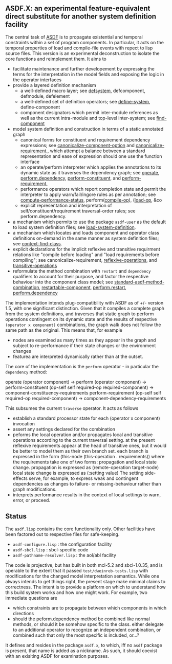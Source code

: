 <head>
 <title>ASDF.eXperimental</title>
</head>

ASDF.X: an experimental feature-equivalent direct substitute for another system definition facility
-------

The central task of [ASDF](http://common-lisp.net/project/asdf/getting-started.htm) is to 
propagate existential and temporal constraints within a set of program components.
In particular, it acts on the temporal properties of load and compile-file events
with repect to lisp source files. 
This version is an experimental deconstruction to isolate the core functions
and reimplement them. It aims to

*   facilitate maintenance and further developement by expressing the terms for
the interpretation in the model fields and exposing the logic in the operator interfaces
*   provide a layered definition mechanism
    *   a well-defined macro layer; see [defsystem](http://github.com/lisp/de.setf.asdf.x/blob/518eb571e0c8a13d95ee2737c681cec5379be51e/asdf-x.lisp#L512),
defcomponent, defmodule, defelement
    *   a well-defined set of definition operators; see [define-system](http://github.com/lisp/de.setf.asdf.x/blob/518eb571e0c8a13d95ee2737c681cec5379be51e/asdf-x.lisp#L2472),
define-component
    *   component designators which permit inter-module references as well as the current
intra-module and top-level inter-system; see [find-component](http://github.com/lisp/de.setf.asdf.x/blob/518eb571e0c8a13d95ee2737c681cec5379be51e/asdf-x.lisp#L1456)
*   model system definition and construction in terms of a static annotated graph
    *   canonical forms for constituent and requirement dependency expressions; see
[canonicalize-component-option](http://github.com/lisp/de.setf.asdf.x/blob/518eb571e0c8a13d95ee2737c681cec5379be51e/asdf-x.lisp#L2874)
and [canonicalize-requirement.](http://github.com/lisp/de.setf.asdf.x/blob/518eb571e0c8a13d95ee2737c681cec5379be51e/asdf-x.lisp#L1300),
which attempt a balance between a standard representation and ease of expression should one
use the function interface
    *   an operate/perform interpreter which applies the annotations to its
dynamic state as it traverses the dependency graph; see [operate](http://github.com/lisp/de.setf.asdf.x/blob/518eb571e0c8a13d95ee2737c681cec5379be51e/asdf-x.lisp#L1640),
[perform.dependency](http://github.com/lisp/de.setf.asdf.x/blob/518eb571e0c8a13d95ee2737c681cec5379be51e/asdf-x.lisp#L2001), 
[perform-constituent](http://github.com/lisp/de.setf.asdf.x/blob/518eb571e0c8a13d95ee2737c681cec5379be51e/asdf-x.lisp#L2144),
and [perform-requirement.](http://github.com/lisp/de.setf.asdf.x/blob/518eb571e0c8a13d95ee2737c681cec5379be51e/asdf-x.lisp#L2112)
    *   performance operators which report completion state and permit the interpreter
to apply warn/fail/ingore rules as per annotation; see [compute-performance-status](http://github.com/lisp/de.setf.asdf.x/blob/518eb571e0c8a13d95ee2737c681cec5379be51e/asdf-x.lisp#L2180),
perform([compile-op](http://github.com/lisp/de.setf.asdf.x/blob/518eb571e0c8a13d95ee2737c681cec5379be51e/asdf-x.lisp#L2300)),
([load-op](http://github.com/lisp/de.setf.asdf.x/blob/518eb571e0c8a13d95ee2737c681cec5379be51e/asdf-x.lisp#L2352),
&co
    *   explicit representation and interpretation of self/constituent/requirement
traversal-order rules; see perform.dependency.
*   a mechanism which permits to use the package `asdf-user` as the default to load
system definition files; see [load-system-definition](http://github.com/lisp/de.setf.asdf.x/blob/518eb571e0c8a13d95ee2737c681cec5379be51e/asdf-x.lisp#L2359).
*   a mechanism which locates and loads component and operator class definitions on-demand
in the same manner as system definition files; see [context-find-class](http://github.com/lisp/de.setf.asdf.x/blob/518eb571e0c8a13d95ee2737c681cec5379be51e/asdf-x.lisp#L2498).
*   explicit declarations for the implicit reflexive and transitive requirment relations
like "compile before loading" and "load requirements before compiling"; see canonicalize-requirement,
[reflexive-operations](http://github.com/lisp/de.setf.asdf.x/blob/518eb571e0c8a13d95ee2737c681cec5379be51e/asdf-x.lisp#L951),
and [transitive-operations](http://github.com/lisp/de.setf.asdf.x/blob/518eb571e0c8a13d95ee2737c681cec5379be51e/asdf-x.lisp#L956)
*   reformulate the method combination with `restart` and `dependency` qualifiers to account
for their purpose, and factor the respective behaviour into the component class model; see
[standard-asdf-method-combination](http://github.com/lisp/de.setf.asdf.x/blob/518eb571e0c8a13d95ee2737c681cec5379be51e/asdf-x.lisp#L548),
[restartable-component](http://github.com/lisp/de.setf.asdf.x/blob/518eb571e0c8a13d95ee2737c681cec5379be51e/asdf-x.lisp#L970),
[perform.restart](http://github.com/lisp/de.setf.asdf.x/blob/518eb571e0c8a13d95ee2737c681cec5379be51e/asdf-x.lisp#L1964),
[perform.dependency](http://github.com/lisp/de.setf.asdf.x/blob/518eb571e0c8a13d95ee2737c681cec5379be51e/asdf-x.lisp#L2001)


The implementation intends plug-compatibility with ASDF as of +/- version 1.5,
with one significant distinction. Given that it compiles a complete graph
from the system definitions, and traverses that static graph to perform
operations contingent on its dynamic state and the results of respective
`(operator x component)` combinations, the graph walk does not follow the same
path as the original. This means that, for example

*   nodes are examined as many times as they appear in the graph and subject to
re-performance if their state changes or the environment changes
*   featurea are interpreted dynamically rather than at the outset.

The core of the implementation is the `perform` operator - in particular the `dependency`
method:

  operate (operator component)
  -> perform (operator component)
     -> perform-constituent (op-self self required-op required-component)
        -> component-constituency-requirements
        perform-requirement (op-self self required-op required-component)
        -> component-dependency-requirements

This subsumes the current `traverse` operator. It acts as follows

*   establish a standard processor state for each (operator x component) invocation
*   assert any settings declared for the combination
*   peforms the local operation and/or propagates local and transitive operations according to
the current traversal setting. at the present reflexive requirements appear at the head of
transitive ones, but it would be better to model them as their own branch set. each branch is
expressed in the form
    (this-node (this-operation . requirements))
where the requirements take one of two forms: propagation and local state change.
propagation is expressed as
    (remote-operation target-node)
local state change is expressed as
    (:setting value)
The setting side-effects serve, for example, to express weak and contingent dependencies as
changes to  failure- or missing-behaviour rather than graph modifications.
*   interprets performance results in the context of local settings to warn, error, or proceed.


Status
------

The `asdf.lisp` contains the core functionality only. Other facilities have been factored
out to respective files for safe-keeping.

*   `asdf-configure.lisp` : the configuration facility
*   `asdf-sbcl.lisp` : sbcl-specific code
*   `asdf-pathname-resolver.lisp` : the aol/abl facility

The code is projective, but has built in both mcl-5.2 and sbcl-1.0.35, and is
operable to the extent that it passed `test/dweinreb-tests.lisp` with modifications for
the changed model interpretation semantics. While one always intends to get things right, the
present stage make minimal claims to correctness. The intent is to provide a platform
on which to understand how this build system works and how one might work.
For example, two immediate questions are

*    which constraints are to propagate between which components in which directions
*    should the peform.dependency method be combined like normal methods, or should it be
somehow specific to the class. either delegate to an additional operator to recognize
an independent combination, or combined such that only the most specific is included, or...?

It defines and resides in the package `asdf.x`, to which, iff no `asdf` package is present, that name
is added as a nickname. As such, it should coexist with an exisiting ASDF for examination
purposes.


